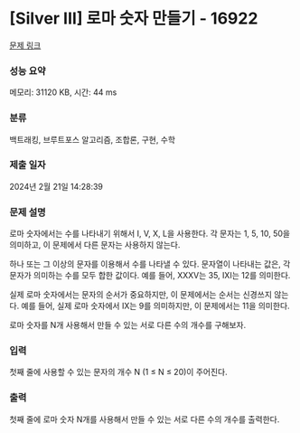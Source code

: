 # [Silver III] 로마 숫자 만들기 - 16922 

[문제 링크](https://www.acmicpc.net/problem/16922) 

### 성능 요약

메모리: 31120 KB, 시간: 44 ms

### 분류

백트래킹, 브루트포스 알고리즘, 조합론, 구현, 수학

### 제출 일자

2024년 2월 21일 14:28:39

### 문제 설명

<p>로마 숫자에서는 수를 나타내기 위해서 I, V, X, L을 사용한다. 각 문자는 1, 5, 10, 50을 의미하고, 이 문제에서 다른 문자는 사용하지 않는다.</p>

<p>하나 또는 그 이상의 문자를 이용해서 수를 나타낼 수 있다. 문자열이 나타내는 값은, 각 문자가 의미하는 수를 모두 합한 값이다. 예를 들어, XXXV는 35, IXI는 12를 의미한다.</p>

<p>실제 로마 숫자에서는 문자의 순서가 중요하지만, 이 문제에서는 순서는 신경쓰지 않는다. 예를 들어, 실제 로마 숫자에서 IX는 9를 의미하지만, 이 문제에서는 11을 의미한다.</p>

<p>로마 숫자를 N개 사용해서 만들 수 있는 서로 다른 수의 개수를 구해보자.</p>

### 입력 

 <p>첫째 줄에 사용할 수 있는 문자의 개수 N (1 ≤ N ≤ 20)이 주어진다.</p>

### 출력 

 <p>첫째 줄에 로마 숫자 N개를 사용해서 만들 수 있는 서로 다른 수의 개수를 출력한다.</p>

